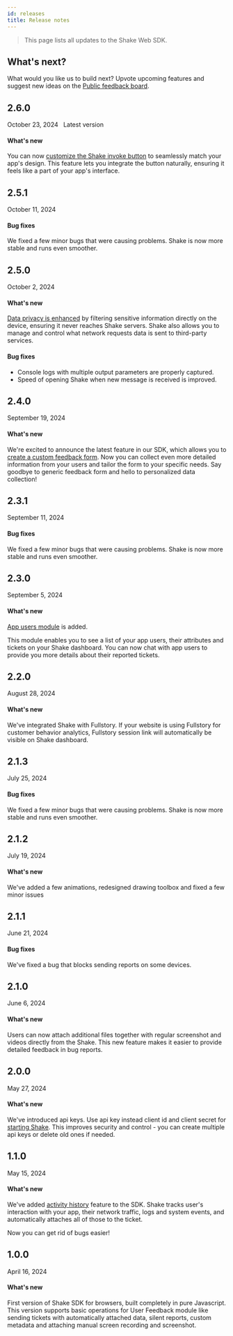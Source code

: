 ```yaml
---
id: releases
title: Release notes
---
```

>This page lists all updates to the Shake Web SDK.

## What's next?

What would you like us to build next? Upvote upcoming features and suggest new ideas on the [Public feedback board](https://feedback.shakebugs.com/).

## 2.6.0
<span class="tag-button">October 23, 2024</span>&nbsp;&nbsp;
<span class="tag-button green-tag-button">Latest version</span>

#### What's new

You can now [customize the Shake invoke button](/web/configuration-and-data/custom-branding) to seamlessly match your app's design. 
This feature lets you integrate the button naturally, ensuring it feels like a part of your app's interface.

## 2.5.1
<span class="tag-button">October 11, 2024</span>&nbsp;&nbsp;

#### Bug fixes

We fixed a few minor bugs that were causing problems. Shake is now more stable and runs even smoother.

## 2.5.0
<span class="tag-button">October 2, 2024</span>&nbsp;&nbsp;

#### What's new

[Data privacy is enhanced](/web/configuration-and-data/manage-sensitive-data) by filtering sensitive information directly on the device, ensuring it never reaches Shake servers. 
Shake also allows you to manage and control what network requests data is sent to third-party services.

#### Bug fixes

- Console logs with multiple output parameters are properly captured.  
- Speed of opening Shake when new message is received is improved.

## 2.4.0
<span class="tag-button">September 19, 2024</span>&nbsp;&nbsp;

#### What's new

We're excited to announce the latest feature in our SDK, which allows you to [create a custom feedback form](/web/configuration-and-data/custom-forms).
Now you can collect even more detailed information from your users and tailor the form to your specific needs.
Say goodbye to generic feedback form and hello to personalized data collection!

## 2.3.1
<span class="tag-button">September 11, 2024</span>&nbsp;&nbsp;

#### Bug fixes

We fixed a few minor bugs that were causing problems. Shake is now more stable and runs even smoother.

## 2.3.0
<span class="tag-button">September 5, 2024</span>&nbsp;&nbsp;

#### What's new

[App users module](/web/users/overview) is added. 

This module enables you to see a list of your app users, their attributes and tickets on your Shake dashboard.
You can now chat with app users to provide you more details about their reported tickets.

## 2.2.0
<span class="tag-button">August 28, 2024</span>&nbsp;&nbsp;

#### What's new

We've integrated Shake with Fullstory. If your website is using Fullstory for customer behavior analytics, 
Fullstory session link will automatically be visible on Shake dashboard.

## 2.1.3
<span class="tag-button">July 25, 2024</span>&nbsp;&nbsp;

#### Bug fixes

We fixed a few minor bugs that were causing problems. Shake is now more stable and runs even smoother.

## 2.1.2
<span class="tag-button">July 19, 2024</span>&nbsp;&nbsp;

#### What's new

We've added a few animations, redesigned drawing toolbox and fixed a few minor issues

## 2.1.1
<span class="tag-button">June 21, 2024</span>&nbsp;&nbsp;

#### Bug fixes

We've fixed a bug that blocks sending reports on some devices.

## 2.1.0
<span class="tag-button">June 6, 2024</span>&nbsp;&nbsp;

#### What's new

Users can now attach additional files together with regular screenshot and videos directly from the Shake.
This new feature makes it easier to provide detailed feedback in bug reports.

## 2.0.0
<span class="tag-button">May 27, 2024</span>&nbsp;&nbsp;

#### What's new

We've introduced api keys. Use api key instead client id and client secret for [starting Shake](/web/install/npm#initialize-shake).
This improves security and control - you can create multiple api keys or delete old ones if needed.

## 1.1.0
<span class="tag-button">May 15, 2024</span>&nbsp;&nbsp;

#### What's new

We've added [activity history](/web/configuration-and-data/activity-history) feature to the SDK. Shake tracks user's interaction with your app, their network traffic,
logs and system events, and automatically attaches all of those to the ticket.

Now you can get rid of bugs easier!

## 1.0.0
<span class="tag-button">April 16, 2024</span>&nbsp;&nbsp;

#### What's new

First version of Shake SDK for browsers, built completely in pure Javascript. This version supports basic operations
for User Feedback module like sending tickets with automatically attached data, silent reports, custom metadata and 
attaching manual screen recording and screenshot.
